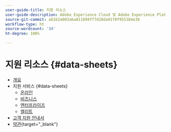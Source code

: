 ```yaml
---
user-guide-title: 지원 리소스
user-guide-description: Adobe Experience Cloud 및 Adobe Experience Platform을 위한 지원 리소스입니다.
source-git-commit: a61b2a003aba811899ff7d28da91f0f955384e30
workflow-type: ht
source-wordcount: '34'
ht-degree: 100%

---
```



# 지원 리소스 {#data-sheets}

+ [개요](overview.md)
+ 지원 서비스 {#data-sheets}
   + [온라인](online.md)
   + [비즈니스](business.md)
   + [엔터프라이즈](enterprise.md)
   + [엘리트](elite.md)
+ [고객 지원 안내서](support-guide.md)
+ [약관](https://helpx.adobe.com/kr/support/programs/support-policies-terms-conditions.html){target=&quot;_blank&quot;}

<!--

Articles must be added to this TOC file in order to render.

Use this list format to specify links to articles and section headings that expand and collapse in the left rail of the user guide.

An article link CANNOT be used as a section heading.
-->
